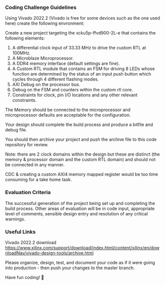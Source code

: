 ### Coding Challenge Guidelines
Using Vivado 2022.2 (Vivado is free for some devices such as the one used here) create the following envronment:

Create a new project targeting the xcku5p-ffvd900-2L-e that contains the following elements:

1. A differential clock input of 33.33 MHz to drive the custom RTL at 100MHz.
2. A Microblaze Microprocessor.
3. A DDR4 memory interface (default settings are fine).
4. A Custom RTL module that contains an FSM for driving 8 LEDs whose function are determined by the status of an input push button which cycles through
   4 different flashing modes.
5. AXI Debug on the processor bus.
6. Debug on the FSM and counters within the custom rtl core.
7. Constraints for clock, pin I/O locations and any other relevant constraints.

The Memory should be connected to the microprocessor and microprocessor defaults are acceptable for the configuration.

Your design should complete the build process and produce a bitfile and debug file.

You should then archive your project and push the archive file to this code repository for review.

Note: there are 2 clock domains within the design but these are distinct (the memory & processor domain and the custom RTL domain) and should not be connected in any manner.

CDC & creating a custom AXI4 memory mapped register would be too time consuming for a take home task.

### Evaluation Criteria

The successful generation of the project being set up and completing the build process.
Other areas of evaluation will be in code input, appropriate level of comments, sensible design entry and resolution of any critical warnings.

### Useful Links
Vivado 2022.2 download
https://www.xilinx.com/support/download/index.html/content/xilinx/en/downloadNav/vivado-design-tools/archive.html

Please organize, design, test, and document your code as if it were
going into production - then push your changes to the master branch.

Have fun coding! 🚀